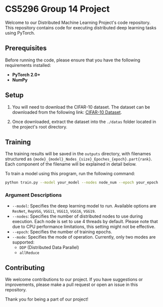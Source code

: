 # CS5296 Group 14 Project

Welcome to our Distributed Machine Learning Project's code repository. This repository contains code for executing distributed deep learning tasks using PyTorch.

## Prerequisites

Before running the code, please ensure that you have the following requirements installed:

- **PyTorch 2.0+**
- **NumPy**

## Setup

1. You will need to download the CIFAR-10 dataset. The dataset can be downloaded from the following link: [CIFAR-10 Dataset](https://www.cs.toronto.edu/~kriz/cifar-10-python.tar.gz).

2. Once downloaded, extract the dataset into the `./datas` folder located in the project's root directory.

## Training

The training results will be saved in the `outputs` directory, with filenames structured as `{mode}_{model}_Nodes_{size}_Epoches_{epoch}.part{rank}`. Each component of the filename will be explained in detail below.

To train a model using this program, run the following command:

```bash
python train.py --model your_model --nodes node_num --epoch your_epoch --mode your_mode
```

### Argument Descriptions

- `--model`: Specifies the deep learning model to run. Available options are `ResNet`, `RepVGG`, `VGG11`, `VGG13`, `VGG16`, `VGG19`.
- `--nodes`: Specifies the number of distributed nodes to use during execution. Each node is set to use 4 threads by default. Please note that due to CPU performance limitations, this setting might not be effective.
- `--epoch`: Specifies the number of training epochs.
- `--mode`: Specifies the mode of operation. Currently, only two modes are supported:
  - `DDP` (Distributed Data Parallel)
  - `allReduce`

## Contributing

We welcome contributions to our project. If you have suggestions or improvements, please make a pull request or open an issue in this repository.

Thank you for being a part of our project!
